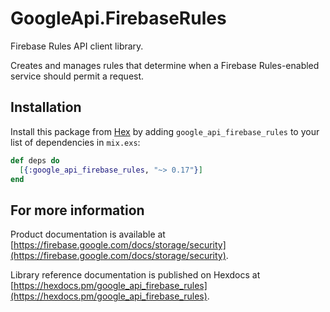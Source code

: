 # GoogleApi.FirebaseRules

Firebase Rules API client library.

Creates and manages rules that determine when a Firebase Rules-enabled service should permit a request. 

## Installation

Install this package from [Hex](https://hex.pm) by adding
`google_api_firebase_rules` to your list of dependencies in `mix.exs`:

```elixir
def deps do
  [{:google_api_firebase_rules, "~> 0.17"}]
end
```

## For more information

Product documentation is available at [https://firebase.google.com/docs/storage/security](https://firebase.google.com/docs/storage/security).

Library reference documentation is published on Hexdocs at
[https://hexdocs.pm/google_api_firebase_rules](https://hexdocs.pm/google_api_firebase_rules).
